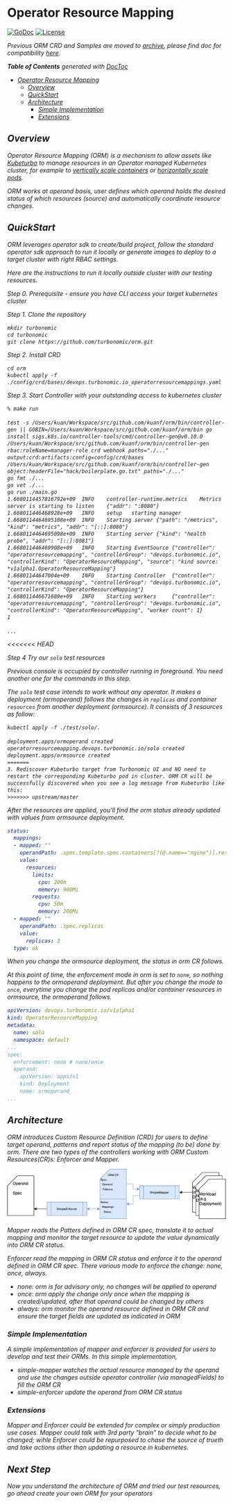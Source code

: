 # Operator Resource Mapping
[![GoDoc](https://godoc.org/github.com/turbonomic/orm?status.svg)](https://godoc.org/github.com/turbonomic/orm)
[![License](https://img.shields.io/:license-apache-blue.svg)](http://www.apache.org/licenses/LICENSE-2.0.html)

<em>Previous ORM CRD and Samples are moved to [archive](./archive/), please find doc for compatibility [here](./docs/compatibility.md).<em>


<!-- START doctoc generated TOC please keep comment here to allow auto update -->
<!-- DON'T EDIT THIS SECTION, INSTEAD RE-RUN doctoc TO UPDATE -->
**Table of Contents**  *generated with [DocToc](https://github.com/thlorenz/doctoc)*

- [Operator Resource Mapping](#operator-resource-mapping)
  - [Overview](#overview)
  - [QuickStart](#quickstart)
  - [Architecture](#architecture)
    - [Simple Implementation](#simple-implementation)
    - [Extensions](#extensions)

<!-- END doctoc generated TOC please keep comment here to allow auto update -->

## Overview

Operator Resource Mapping (ORM) is a mechanism to allow assets like [Kubeturbo](https://github.com/turbonomic/kubeturbo/wiki) to manage resources in an Operator managed Kubernetes cluster, for example to [vertically scale containers](https://github.com/turbonomic/kubeturbo/wiki/Action-Details#resizing-vertical-scaling-of-containerized-workloads) or [horizontally scale pods](https://github.com/turbonomic/kubeturbo/wiki/Action-Details#slo-horizontal-scaling-private-preview).

ORM works at operand basis, user defines which operand holds the desired status of which resources (source) and automatically coordinate resource changes.

## QuickStart

ORM leverages operator sdk to create/build project, follow the standard operator sdk approach to run it locally or generate images to deploy to a target cluster with right RBAC settings. 

Here are the instructions to run it locally outside cluster with our testing resources. 

Step 0. Prerequisite - ensure you have CLI access your target kubernetes cluster

Step 1. Clone the repository

```script
mkdir turbonomic
cd turbonomic
git clone https://github.com/turbonomic/orm.git
```

Step 2. Install CRD

```script
cd orm
kubectl apply -f ./config/crd/bases/devops.turbonomic.io_operatorresourcemappings.yaml
```

Step 3. Start Controller with your outstanding access to kubernetes cluster

```script
% make run

test -s /Users/kuan/Workspace/src/github.com/kuanf/orm/bin/controller-gen || GOBIN=/Users/kuan/Workspace/src/github.com/kuanf/orm/bin go install sigs.k8s.io/controller-tools/cmd/controller-gen@v0.10.0
/Users/kuan/Workspace/src/github.com/kuanf/orm/bin/controller-gen rbac:roleName=manager-role crd webhook paths="./..." output:crd:artifacts:config=config/crd/bases
/Users/kuan/Workspace/src/github.com/kuanf/orm/bin/controller-gen object:headerFile="hack/boilerplate.go.txt" paths="./..."
go fmt ./...
go vet ./...
go run ./main.go
1.6680114457816792e+09  INFO    controller-runtime.metrics    Metrics server is starting to listen    {"addr": ":8080"}
1.668011446468928e+09   INFO    setup   starting manager
1.6680114464695108e+09  INFO    Starting server {"path": "/metrics", "kind": "metrics", "addr": "[::]:8080"}
1.6680114464695098e+09  INFO    Starting server {"kind": "health probe", "addr": "[::]:8081"}
1.668011446469908e+09   INFO    Starting EventSource {"controller": "operatorresourcemapping", "controllerGroup": "devops.turbonomic.io", "controllerKind": "OperatorResourceMapping", "source": "kind source: *v1alpha1.OperatorResourceMapping"}
1.66801144647004e+09    INFO    Starting Controller  {"controller": "operatorresourcemapping", "controllerGroup": "devops.turbonomic.io", "controllerKind": "OperatorResourceMapping"}
1.668011446671689e+09   INFO    Starting workers     {"controller": "operatorresourcemapping", "controllerGroup": "devops.turbonomic.io", "controllerKind": "OperatorResourceMapping", "worker count": 1}
1

...
```
<<<<<<< HEAD

Step 4 Try our `solo` test resources 

Previous console is occupied by controller running in foreground. You need another one for the commands in this step.

The `solo` test case intends to work without any operator. It makes a deployment (ormoperand) follows the changes in `replicas` and container `resources` from another deployment (ormsource). It consists of 3 resources as follow:

```scripts
kubectl apply -f ./test/solo/.

deployment.apps/ormoperand created
operatorresourcemapping.devops.turbonomic.io/solo created
deployment.apps/ormsource created
=======
3. Rediscover Kubeturbo target from Turbonomic UI and NO need to restart the corresponding Kubeturbo pod in cluster. ORM CR will be successfully discovered when you see a log message from Kubeturbo like this:
>>>>>>> upstream/master
```

After the resources are applied, you'll find the orm status already updated with values from ormsource deployment. 

```yaml
status:
  mappings:
  - mapped: ""
    operandPath: .spec.template.spec.containers[?(@.name=="nginx")].resources
    value:
      resources:
        limits:
          cpu: 200m
          memory: 900Mi
        requests:
          cpu: 50m
          memory: 200Mi
  - mapped: ""
    operandPath: .spec.replicas
    value:
      replicas: 3
  type: ok

```

When you change the ormsource deployment, the status in orm CR follows.

At this point of time, the enforcement mode in orm is set to `none`, so nothing happens to the ormoperand deployment. But after you change the mode to `once`, everytime you change the pod replicas and/or container resources in ormsource, the ormoperand follows.

```yaml
apiVersion: devops.turbonomic.io/v1alpha1
kind: OperatorResourceMapping
metadata:
  name: solo
  namespace: default
...
spec:
  enforcement: none # none/once
  operand:
    apiVersion: apps/v1
    kind: Deployment
    name: ormoperand
...
```


## Architecture

ORM introduces Custom Resource Definition (CRD) for users to define target operand, patterns and report status of the mapping (to be) done by orm. There are two types of the controllers working with ORM Custom Resources(CR)s: Enforcer and Mapper.

![image](docs/images/basic.png)

Mapper reads the Patters defined in ORM CR spec, translate it to actual mapping and monitor the target resource to update the value dynamically into ORM CR status.

Enforcer read the mapping in ORM CR status and enforce it to the operand defined in ORM CR spec. There various mode to enforce the change: none, once, always. 

- none: orm is for advisory only, no changes will be applied to operand
- once: orm apply the change only once when the mapping is created/updated, after that operand could be changed by others
- always: orm monitor the operand resource defined in ORM CR and ensure the target fields are updated as indicated in ORM

### Simple Implementation

A simple implementation of mapper and enforcer is provided for users to develop and test their ORMs. In this simple implementation, 

- simple-mapper watches the actual resource managed by the operand and use the changes outside operator controller (via managedFields) to 
fill the ORM CR
- simple-enforcer update the operand from ORM CR status

### Extensions

Mapper and Enforcer could be extended for complex or simply production use cases. Mapper could talk with 3rd party "brain" to decide what to be changed; wihle Enforcer could be repurposed to chase the source of trueth and take actions other than updating a resource in kubernetes.

## Next Step

Now you understand the architecture of ORM and tried our test resources, go ahead create your own ORM for your operators